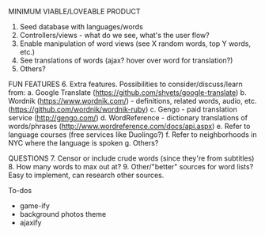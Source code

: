 MINIMUM VIABLE/LOVEABLE PRODUCT
  1. Seed database with languages/words
  2. Controllers/views - what do we see, what's the user flow?
  3. Enable manipulation of word views (see X random words, top Y words, etc.)
  4. See translations of words (ajax? hover over word for translation?)
  5. Others?

FUN FEATURES
  6. Extra features. Possibilities to consider/discuss/learn from:
      a. Google Translate (https://github.com/shvets/google-translate)
      b. Wordnik (https://www.wordnik.com/) - definitions, related words, audio, etc. (https://github.com/wordnik/wordnik-ruby)
      c. Gengo - paid translation service (http://gengo.com/)
      d. WordReference - dictionary translations of words/phrases (http://www.wordreference.com/docs/api.aspx)
      e. Refer to language courses (free services like Duolingo?)
      f. Refer to neighborhoods in NYC where the language is spoken
      g. Others?

QUESTIONS
  7. Censor or include crude words (since they're from subtitles)
  8. How many words to max out at?
  9. Other/"better" sources for word lists? Easy to implement, can research other sources.


To-dos
  - game-ify
  - background photos theme
  - ajaxify